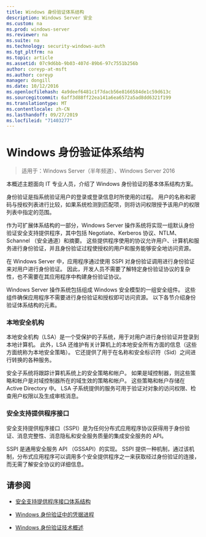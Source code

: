 ```yaml
---
title: Windows 身份验证体系结构
description: Windows Server 安全
ms.custom: na
ms.prod: windows-server
ms.reviewer: na
ms.suite: na
ms.technology: security-windows-auth
ms.tgt_pltfrm: na
ms.topic: article
ms.assetid: 07c9d6bb-9b03-407d-89b6-97c7551b256b
author: coreyp-at-msft
ms.author: coreyp
manager: dongill
ms.date: 10/12/2016
ms.openlocfilehash: 4a9deef6481c1f7dacb56e8166584de1c59d613c
ms.sourcegitcommit: 6aff3d88ff22ea141a6ea6572a5ad8dd6321f199
ms.translationtype: MT
ms.contentlocale: zh-CN
ms.lasthandoff: 09/27/2019
ms.locfileid: "71403277"
---
```

# <a name="windows-authentication-architecture"></a>Windows 身份验证体系结构

>适用于：Windows Server（半年频道）、Windows Server 2016

本概述主题面向 IT 专业人员，介绍了 Windows 身份验证的基本体系结构方案。

身份验证是指系统验证用户的登录或登录信息时所使用的过程。 用户的名称和密码与授权列表进行比较，如果系统检测到匹配项，则将访问权限授予该用户的权限列表中指定的范围。

作为可扩展体系结构的一部分，Windows Server 操作系统将实现一组默认身份验证安全支持提供程序，其中包括 Negotiate、Kerberos 协议、NTLM、Schannel （安全通道）和摘要。 这些提供程序使用的协议允许用户、计算机和服务进行身份验证，并且身份验证过程使授权的用户和服务能够安全地访问资源。

在 Windows Server 中，应用程序通过使用 SSPI 对身份验证调用进行身份验证来对用户进行身份验证。 因此，开发人员不需要了解特定身份验证协议的复杂性，也不需要在其应用程序中构建身份验证协议。

Windows Server 操作系统包括组成 Windows 安全模型的一组安全组件。 这些组件确保应用程序不需要进行身份验证和授权即可访问资源。 以下各节介绍身份验证体系结构的元素。

### <a name="local-security-authority"></a>本地安全机构
本地安全机构（LSA）是一个受保护的子系统，用于对用户进行身份验证并登录到本地计算机。 此外，LSA 还维护有关计算机上的本地安全所有方面的信息（这些方面统称为本地安全策略）。 它还提供了用于在名称和安全标识符（Sid）之间进行转换的各种服务。

安全子系统将跟踪计算机系统上的安全策略和帐户。 如果是域控制器，则这些策略和帐户是对域控制器所在的域生效的策略和帐户。 这些策略和帐户存储在 Active Directory 中。 LSA 子系统提供的服务可用于验证对对象的访问权限、检查用户权限以及生成审核消息。

### <a name="security-support-provider-interface"></a>安全支持提供程序接口
安全支持提供程序接口（SSPI）是为任何分布式应用程序协议获得用于身份验证、消息完整性、消息隐私和安全服务质量的集成安全服务的 API。

SSPI 是通用安全服务 API （GSSAPI）的实现。 SSPI 提供一种机制，通过该机制，分布式应用程序可以调用多个安全提供程序之一来获取经过身份验证的连接，而无需了解安全协议的详细信息。

## <a name="see-also"></a>请参阅

-   [安全支持提供程序接口体系结构](security-support-provider-interface-architecture.md)

-   [Windows 身份验证中的凭据进程](credentials-processes-in-windows-authentication.md)

-   [Windows 身份验证技术概述](https://technet.microsoft.com/library/dn169029.aspx)


